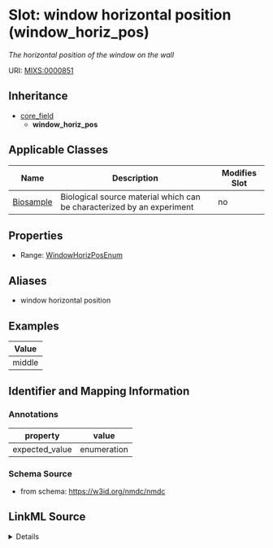 # Slot: window horizontal position (window_horiz_pos)


_The horizontal position of the window on the wall_



URI: [MIXS:0000851](https://w3id.org/mixs/0000851)




## Inheritance

* [core_field](core_field.md)
    * **window_horiz_pos**





## Applicable Classes

| Name | Description | Modifies Slot |
| --- | --- | --- |
[Biosample](Biosample.md) | Biological source material which can be characterized by an experiment |  no  |







## Properties

* Range: [WindowHorizPosEnum](WindowHorizPosEnum.md)



## Aliases


* window horizontal position




## Examples

| Value |
| --- |
| middle |

## Identifier and Mapping Information





### Annotations

| property | value |
| --- | --- |
| expected_value | enumeration || occurrence | 1 |



### Schema Source


* from schema: https://w3id.org/nmdc/nmdc




## LinkML Source

<details>
```yaml
name: window_horiz_pos
annotations:
  expected_value:
    tag: expected_value
    value: enumeration
  occurrence:
    tag: occurrence
    value: '1'
description: The horizontal position of the window on the wall
title: window horizontal position
examples:
- value: middle
from_schema: https://w3id.org/nmdc/nmdc
aliases:
- window horizontal position
rank: 1000
is_a: core field
slot_uri: MIXS:0000851
multivalued: false
alias: window_horiz_pos
domain_of:
- Biosample
range: window_horiz_pos_enum

```
</details>